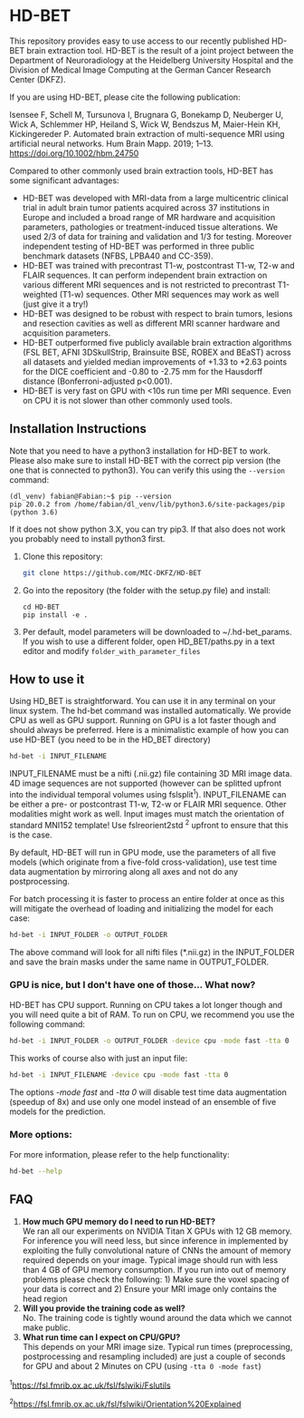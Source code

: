 # HD-BET 

This repository provides easy to use access to our recently published HD-BET brain extraction tool. HD-BET is the result
of a joint project between the Department of Neuroradiology at the Heidelberg University Hospital and the 
Division of Medical Image Computing at the German Cancer Research Center (DKFZ).

If you are using HD-BET, please cite the following publication: 

Isensee F, Schell M, Tursunova I, Brugnara G, Bonekamp D, Neuberger U, Wick A, Schlemmer HP, Heiland S, Wick W, 
Bendszus M, Maier-Hein KH, Kickingereder P. Automated brain extraction of multi-sequence MRI using artificial neural 
networks. Hum Brain Mapp. 2019; 1–13. https://doi.org/10.1002/hbm.24750

Compared to other commonly used brain extraction tools, HD-BET has some significant advantages:
- HD-BET was developed with MRI-data from a large multicentric clinical trial in adult brain tumor patients acquired 
across 37 institutions in Europe and included a broad range of MR hardware and acquisition parameters, pathologies 
or treatment-induced tissue alterations. We used 2/3 of data for training and validation and 1/3 for testing. 
Moreover independent testing of HD-BET was performed in three public benchmark datasets (NFBS, LPBA40 and CC-359).
- HD-BET was trained with precontrast T1-w, postcontrast T1-w, T2-w and FLAIR sequences. It can perform independent 
brain extraction on various different MRI sequences and is not restricted to precontrast T1-weighted (T1-w) sequences.
 Other MRI sequences may work as well (just give it a try!)
- HD-BET was designed to be robust with respect to brain tumors, lesions and resection cavities as well as different 
MRI scanner hardware and acquisition parameters.
- HD-BET outperformed five publicly available brain extraction algorithms (FSL BET, AFNI 3DSkullStrip, Brainsuite BSE, 
ROBEX and BEaST) across all datasets and yielded median improvements of +1.33 to +2.63 points for the DICE 
coefficient and -0.80 to -2.75 mm for the Hausdorff distance (Bonferroni-adjusted p<0.001). 
- HD-BET is very fast on GPU with <10s run time per MRI sequence. Even on CPU it is not slower than other commonly 
used tools.

## Installation Instructions 
Note that you need to have a python3 installation for HD-BET to work. Please also make sure to install HD-BET with the
correct pip version (the one that is connected to python3). You can verify this using the `--version` command:

```
(dl_venv) fabian@Fabian:~$ pip --version
pip 20.0.2 from /home/fabian/dl_venv/lib/python3.6/site-packages/pip (python 3.6)
```

If it does not show python 3.X, you can try pip3. If that also does not work you probably need to install python3 first.

1) Clone this repository:
    ```bash
    git clone https://github.com/MIC-DKFZ/HD-BET
    ```
2) Go into the repository (the folder with the setup.py file) and install:
    ```
    cd HD-BET
    pip install -e .
    ```
3) Per default, model parameters will be downloaded to ~/.hd-bet_params. If you wish to use a different folder, open 
HD_BET/paths.py in a text editor and modify ```folder_with_parameter_files```


## How to use it 

Using HD_BET is straightforward. You can use it in any terminal on your linux system. The hd-bet command was installed 
automatically. We provide CPU as well as GPU support. Running on GPU is a lot faster though 
and should always be preferred. Here is a minimalistic example of how you can use HD-BET (you need to be in the HD_BET 
directory)

```bash
hd-bet -i INPUT_FILENAME
```

INPUT_FILENAME must be a nifti (.nii.gz) file containing 3D MRI image data. 4D image sequences are not supported 
(however can be splitted upfront into the individual temporal volumes using fslsplit<sup>1</sup>). 
INPUT_FILENAME can be either a pre- or postcontrast T1-w, T2-w or FLAIR MRI sequence. Other modalities might work as well.
Input images must match the orientation of standard MNI152 template! Use fslreorient2std <sup>2</sup> upfront to ensure 
that this is the case.

By default, HD-BET will run in GPU mode, use the parameters of all five models (which originate from a five-fold 
cross-validation), use test time data augmentation by mirroring along all axes and not do any postprocessing.

For batch processing it is faster to process an entire folder at once as this will mitigate the overhead of loading 
and initializing the model for each case:

```bash
hd-bet -i INPUT_FOLDER -o OUTPUT_FOLDER
```

The above command will look for all nifti files (*.nii.gz) in the INPUT_FOLDER and save the brain masks under the same name
in OUTPUT_FOLDER.

### GPU is nice, but I don't have one of those... What now? 

HD-BET has CPU support. Running on CPU takes a lot longer though and you will need quite a bit of RAM. To run on CPU, 
we recommend you use the following command:

```bash
hd-bet -i INPUT_FOLDER -o OUTPUT_FOLDER -device cpu -mode fast -tta 0
```
This works of course also with just an input file:

```bash
hd-bet -i INPUT_FILENAME -device cpu -mode fast -tta 0
```

The options *-mode fast* and *-tta 0* will disable test time data augmentation (speedup of 8x) and use only one model instead of an ensemble of five models 
for the prediction.

### More options:
For more information, please refer to the help functionality:

```bash
hd-bet --help
```

## FAQ

1) **How much GPU memory do I need to run HD-BET?**  
We ran all our experiments on NVIDIA Titan X GPUs with 12 GB memory. For inference you will need less, but since 
inference in implemented by exploiting the fully convolutional nature of CNNs the amount of memory required depends on 
your image. Typical image should run with less than 4 GB of GPU memory consumption. If you run into out of memory
problems please check the following: 1) Make sure the voxel spacing of your data is correct and 2) Ensure your MRI 
image only contains the head region
2) **Will you provide the training code as well?**  
No. The training code is tightly wound around the data which we cannot make public.
3) **What run time can I expect on CPU/GPU?**  
This depends on your MRI image size. Typical run times (preprocessing, postprocessing and resampling included) are just
 a couple of seconds for GPU and about 2 Minutes on CPU (using ```-tta 0 -mode fast```)


<sup>1</sup>https://fsl.fmrib.ox.ac.uk/fsl/fslwiki/Fslutils

<sup>2</sup>https://fsl.fmrib.ox.ac.uk/fsl/fslwiki/Orientation%20Explained